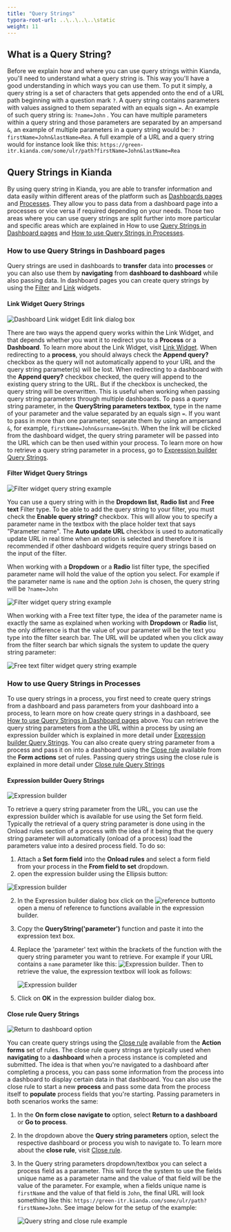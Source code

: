 ```yaml
---
title: "Query Strings"
typora-root-url: ..\..\..\..\static
weight: 11
---
```


## What is a Query String?

Before we explain how and where you can use query strings within Kianda, you'll need to understand what a query string is. This way you'll have a good understanding in which ways you can use them. To put it simply, a query string is a set of characters that gets appended onto the end of a URL path beginning with a question mark `?`. A query string contains parameters with values assigned to them separated with an equals sign `=`. An example of such query string is: `?name=John` . You can have multiple parameters within a query string and those parameters are separated by an ampersand `&`, an example of multiple parameters in a query string  would be: `?firstName=John&lastName=Rea`. A full example of a URL and a query string would for instance look like this: `https://green-itr.kianda.com/some/ulr/path?firstName=John&lastName=Rea`

## Query Strings in Kianda

By using query string in Kianda, you are able to transfer information and data easily within different areas of the platform such as [Dashboards pages](/docs/platform/pages/) and [Processes](/docs/platform/application-designer/process/). They allow you to pass data from a dashboard page into a processes or vice versa if required depending on your needs. Those two areas where you can use query strings are split further into more particular and specific areas which are explained in How to use [Query Strings in Dashboard pages](/docs/platform/pages/querystrings/#how-to-use-query-strings-in-dashboard-pages) and [How to use Query Strings in Processes](/docs/platform/pages/querystrings/#how-to-use-query-strings-in-processes).

### How to use Query Strings in Dashboard pages

Query strings are used in dashboards to **transfer** data into **processes** or you can also use them by **navigating** from **dashboard to dashboard** while also passing data. In dashboard pages you can create query strings by using the [Filter](/docs/platform/pages/filter/) and [Link](/docs/platform/pages/link/) widgets.

#### Link Widget Query Strings

![Dashboard Link widget Edit link dialog box](/images/dashboard-link-edit-link-dialog2.jpg)

There are two ways the append query works within the Link Widget, and that depends whether you want it to redirect you to a **Process** or a **Dashboard**. To learn more about the Link Widget, visit [Link Widget](/docs/platform/pages/link/). When redirecting to a **process**, you should always check the **Append query?** checkbox as the query will not automatically append to your URL and the query string parameter(s) will be lost. When redirecting to a dashboard with the **Append query?** checkbox checked, the query will append to the existing query string to the URL. But if the checkbox is unchecked, the query string will be overwritten. This is useful when working when passing query string parameters through multiple dashboards. To pass a query string parameter, in the **QueryString parameters textbox**, type in the name of your parameter and the value separated by an equals sign `=`. If you want to pass in more than one parameter, separate them by using an ampersand `&`, for example, `firstName=John&surname=Smith`. When the link will be clicked from the dashboard widget, the query string parameter will be passed into the URL which can be then used within your process. To learn more on how to retrieve a query string parameter in a process, go to [Expression builder Query Strings](/docs/platform/pages/querystrings/#expression-builder-query-strings).

#### Filter Widget Query Strings

![Filter widget query string example](/images/filter-query-string-example.jpg)

You can use a query string with in the **Dropdown list**, **Radio list** and **Free text** Filter type. To be able to add the query string to your filter, you must check the **Enable query string?** checkbox. This will allow you to specify a parameter name in the textbox with the place holder text that says "Parameter name".  The **Auto update URL** checkbox is used to automatically update URL in real time when an option is selected and therefore it is recommended if other dashboard widgets require query strings based on the input of the filter. 

When working with a **Dropdown** or a **Radio** list filter type, the specified parameter name will hold the value of the option you select. For example if the parameter name is `name` and the option `John` is chosen, the query string will be `?name=John`

![Filter widget query string example](/images/filter-example.jpg)

When working with a Free text filter type, the idea of the parameter name is exactly the same as explained when working with **Dropdown** or **Radio** list, the only difference is that the value of your parameter will be the text you type into the filter search bar. The URL will be updated when you click away from the filter search bar which signals the system to update the query string parameter:

![Free text filter widget query string example](/images/free-text-filter-example.jpg)



### How to use Query Strings in Processes

To use query strings in a process, you first need to create query strings from a dashboard and pass parameters from your dashboard into a process, to learn more on how create query strings in a dashboard, see [How to use Query Strings in Dashboard pages](/docs/platform/pages/querystrings/#how-to-use-query-strings-in-dashboard-pages) above. You can retrieve the query string parameters from a the URL within a process by using an expression builder which is explained in more detail under [Expression builder Query Strings](/docs/platform/pages/querystrings/#expression-builder-query-strings). You can also create query string parameter from a process and pass it on into a dashboard using the [Close rule](/docs/platform/rules/form-actions/close-form/) available from the **Form actions** set of rules. Passing query strings using the close rule is explained in more detail under [Close rule Query Strings](/docs/platform/pages/querystrings/#close-rule-query-strings)

#### Expression builder Query Strings

![Expression builder](/images/expression-builder.jpg)

To retrieve a query string parameter from the URL, you can use the expression builder which is available for use using the Set form field. Typically the retrieval of a query string parameter is done using in the Onload rules section of a process with the idea of it being that the query string parameter will automatically (onload of a process) load the parameters value into a desired process field. To do so:

1. Attach a **Set form field** into the **Onload rules** and select a form field from your process in the **From field to set** dropdown.
2.  open the expression builder using the Ellipsis button:

![Expression builder](/images/set-form-field-exp-builder.jpg)

2. In the Expression builder dialog box click on the ![reference button](/images/reference.png)to open a menu of reference to functions available in the expression builder.

3. Copy the **QueryString('parameter')** function and paste it into the expression text box.

4. Replace the 'parameter' text within the brackets of the function with the query string parameter you want to retrieve. For example if your URL contains a `name` parameter like this: ![Expression builder](/images/URL-qs.jpg). Then to retrieve the value, the expression textbox will look as follows:

   ![Expression builder](/images/qs-expbuilder-name.jpg)

5. Click on **OK** in the expression builder dialog box.

#### Close rule Query Strings

![Return to dashboard option](/images/rule-close-return-dashboard.jpg)

You can create query strings using the [Close rule](/docs/platform/rules/form-actions/close-form/) available from the **Action forms** set of rules. The close rule query strings are typically used when **navigating** to a **dashboard** when a process instance is completed and submitted. The idea is that when you're navigated to a dashboard after completing a process, you can pass some information from the process into a dashboard to display certain data in that dashboard. You can also use the close rule to start a new **process** and pass some data from the process itself to **populate** process fields that you're starting. Passing parameters in both scenarios works the same:

1. In the **On form close navigate to** option, select **Return to a dashboard** or **Go to process**.

2. In the dropdown above the **Query string parameters** option, select the respective dashboard or process you wish to navigate to. To learn more about the **close rule**, visit [Close rule](/docs/platform/rules/form-actions/close-form/).

3. In the Query string parameters dropdown/textbox you can select a process field as a parameter. This will force the system to use the fields unique name as a parameter name and the value of that field will be the value of the parameter. For example, when a fields unique name is `firstName` and the value of that field is `John`, the final URL will look something like this: `https://green-itr.kianda.com/some/ulr/path?firstName=John`. See image below for the setup of the example: 

   ![Query string and close rule example](/images/qs-close-rule-example.jpg)

   
